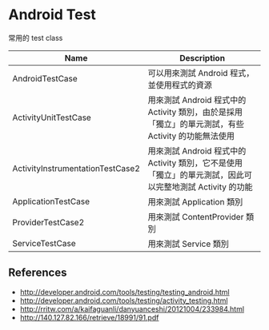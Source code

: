 # Android Test

常用的 test class

|  Name  |  Description  |
|  ----  |  -----------  |
| AndroidTestCase | 可以用來測試 Android 程式，並使用程式的資源 |
| ActivityUnitTestCase<T extends Activity> | 用來測試 Android 程式中的 Activity 類別，由於是採用「獨立」的單元測試，有些 Activity 的功能無法使用 |
| ActivityInstrumentationTestCase2<T extends Activity> | 用來測試 Android 程式中的 Activity 類別，它不是使用「獨立」的單元測試，因此可以完整地測試 Activity 的功能 |
| ApplicationTestCase<T extends Application> | 用來測試 Application 類別 |
| ProviderTestCase2<T extends ContentProvider> | 用來測試 ContentProvider 類別 |
| ServiceTestCase<T extends Service> | 用來測試 Service 類別 |

## References

* http://developer.android.com/tools/testing/testing_android.html
* http://developer.android.com/tools/testing/activity_testing.html
* http://rritw.com/a/kaifaguanli/danyuanceshi/20121004/233984.html
* http://140.127.82.166/retrieve/18991/91.pdf
